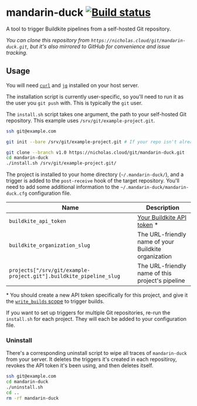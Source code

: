 # mandarin-duck [![Build status](https://badge.buildkite.com/e2e9dc24f63475920927734c9faab681d4606556fa25993eb4.svg)](https://buildkite.com/nchlswhttkr/mandarin-duck)

A tool to trigger Buildkite pipelines from a self-hosted Git repository.

_You can clone this repository from `https://nicholas.cloud/git/mandarin-duck.git`, but it's also mirrored to GitHub for convenience and issue tracking._

## Usage

You will need [`curl`](https://curl.se/) and [`jq`](https://stedolan.github.io/jq/) installed on your host server.

The installation script is currently user-specific, so you'll need to run it as the user you `git push` with. This is typically the `git` user.

The `install.sh` script takes one argument, the path to your self-hosted Git repository. This example uses `/srv/git/example-project.git`.

```sh
ssh git@example.com

git init --bare /srv/git/example-project.git # If your repo isn't already set up

git clone --branch v1.0 https://nicholas.cloud/git/mandarin-duck.git
cd mandarin-duck
./install.sh /srv/git/example-project.git/
```

The project is installed to your home directory (`~/.mandarin-duck/`), and a trigger is added to the `post-receive` hook of the target repository. You'll need to add some additional information to the `~/.mandarin-duck/mandarin-duck.cfg` configuration file.

| Name                                                               | Description                                                                 |
| ------------------------------------------------------------------ | --------------------------------------------------------------------------- |
| `buildkite_api_token`                                              | [Your Buildkite API token](https://buildkite.com/user/api-access-tokens) \* |
| `buildkite_organization_slug`                                      | The URL-friendly name of your Buildkite organization                        |
| `projects["/srv/git/example-project.git"].buildkite_pipeline_slug` | The URL-friendly name of this project's pipeline                            |

\* You should create a new API token specifically for this project, and give it the [`write_builds` scope](https://buildkite.com/docs/apis/managing-api-tokens#token-scopes) to trigger builds.

If you want to set up triggers for multiple Git repositories, re-run the `install.sh` for each project. They will each be added to your configuration file.

### Uninstall

There's a corresponding uninstall script to wipe all traces of `mandarin-duck` from your server. It deletes the triggers it's created in each repositiroy, revokes the API token it's been using, and then deletes itself.

```sh
ssh git@example.com
cd mandarin-duck
./uninstall.sh
cd ..
rm -rf mandarin-duck
```
